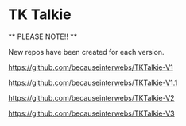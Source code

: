 # TK Talkie

** PLEASE NOTE!! **

New repos have been created for each version.

https://github.com/becauseinterwebs/TKTalkie-V1

https://github.com/becauseinterwebs/TKTalkie-V1.1

https://github.com/becauseinterwebs/TKTalkie-V2

https://github.com/becauseinterwebs/TKTalkie-V3
